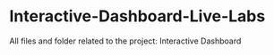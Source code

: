 # Interactive-Dashboard-Live-Labs
All files and folder related to the project: Interactive Dashboard

